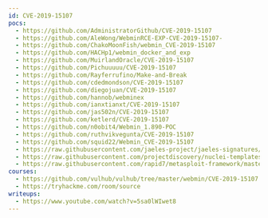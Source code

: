 ```yaml
---
id: CVE-2019-15107
pocs:
  - https://github.com/AdministratorGithub/CVE-2019-15107
  - https://github.com/AleWong/WebminRCE-EXP-CVE-2019-15107-
  - https://github.com/ChakoMoonFish/webmin_CVE-2019-15107
  - https://github.com/HACHp1/webmin_docker_and_exp
  - https://github.com/MuirlandOracle/CVE-2019-15107
  - https://github.com/Pichuuuuu/CVE-2019-15107
  - https://github.com/Rayferrufino/Make-and-Break
  - https://github.com/cdedmondson/CVE-2019-15107
  - https://github.com/diegojuan/CVE-2019-15107
  - https://github.com/hannob/webminex
  - https://github.com/ianxtianxt/CVE-2019-15107
  - https://github.com/jas502n/CVE-2019-15107
  - https://github.com/ketlerd/CVE-2019-15107
  - https://github.com/n0obit4/Webmin_1.890-POC
  - https://github.com/ruthvikvegunta/CVE-2019-15107
  - https://github.com/squid22/Webmin_CVE-2019-15107
  - https://raw.githubusercontent.com/jaeles-project/jaeles-signatures/master/cves/webmin-rce-cve-2019-15107.yaml
  - https://raw.githubusercontent.com/projectdiscovery/nuclei-templates/master/cves/2019/CVE-2019-15107.yaml
  - https://raw.githubusercontent.com/rapid7/metasploit-framework/master/modules/exploits/linux/http/webmin_backdoor.rb
courses:
  - https://github.com/vulhub/vulhub/tree/master/webmin/CVE-2019-15107
  - https://tryhackme.com/room/source
writeups:
  - https://www.youtube.com/watch?v=5sa0lWIwet8
---
```

